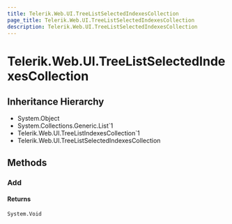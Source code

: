 ```yaml
---
title: Telerik.Web.UI.TreeListSelectedIndexesCollection
page_title: Telerik.Web.UI.TreeListSelectedIndexesCollection
description: Telerik.Web.UI.TreeListSelectedIndexesCollection
---
```


# Telerik.Web.UI.TreeListSelectedIndexesCollection

## Inheritance Hierarchy

* System.Object
* System.Collections.Generic.List`1
* Telerik.Web.UI.TreeListIndexesCollection`1
* Telerik.Web.UI.TreeListSelectedIndexesCollection

## Methods

###  Add

#### Returns

`System.Void` 

